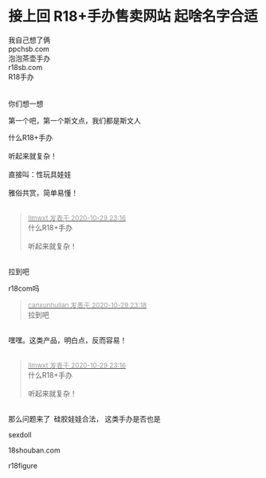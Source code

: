 # 接上回 R18+手办售卖网站 起啥名字合适


我自己想了俩<br />
ppchsb.com<br />
泡泡茶壶手办<br />
r18sb.com<br />
R18手办<br />
<br />
<br />
你们想一想

第一个吧，第一个斯文点，我们都是斯文人

什么R18+手办<br />
<br />
听起来就复杂！<br />
<br />
直接叫：性玩具娃娃<br />
<br />
雅俗共赏，简单易懂！<br />
<br />
<img src="static/image/smiley/default/lol.gif" smilieid="12" border="0" alt="" /><img src="static/image/smiley/default/lol.gif" smilieid="12" border="0" alt="" /><img src="static/image/smiley/default/lol.gif" smilieid="12" border="0" alt="" />

<div class="quote"><blockquote><font size="2"><a href="https://www.hostloc.com/forum.php?mod=redirect&amp;goto=findpost&amp;pid=9372637&amp;ptid=760036" target="_blank"><font color="#999999">llmwxt 发表于 2020-10-29 23:16</font></a></font><br />
什么R18+手办<br />
<br />
听起来就复杂！</blockquote></div><br />
拉到吧

r18com吗

<div class="quote"><blockquote><font size="2"><a href="https://www.hostloc.com/forum.php?mod=redirect&amp;goto=findpost&amp;pid=9372656&amp;ptid=760036" target="_blank"><font color="#999999">canxunhulian 发表于 2020-10-29 23:18</font></a></font><br />
拉到吧</blockquote></div><br />
嘿嘿。这类产品，明白点，反而容易！<br />
<br />


<div class="quote"><blockquote><font size="2"><a href="https://www.hostloc.com/forum.php?mod=redirect&amp;goto=findpost&amp;pid=9372637&amp;ptid=760036" target="_blank"><font color="#999999">llmwxt 发表于 2020-10-29 23:16</font></a></font><br />
什么R18+手办<br />
<br />
听起来就复杂！</blockquote></div><br />
那么问题来了&nbsp;&nbsp;硅胶娃娃合法， 这类手办是否也是

sexdoll

18shouban.com <img src="static/image/smiley/default/lol.gif" smilieid="12" border="0" alt="" />

r18figure
